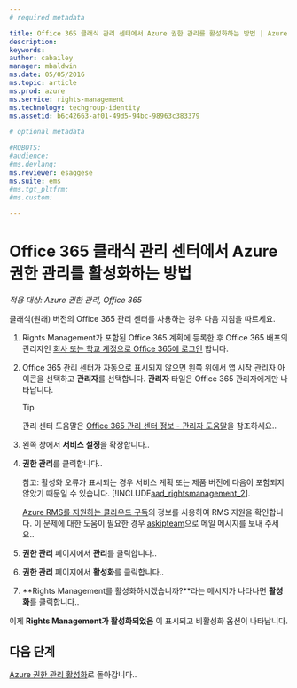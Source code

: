 ```yaml
---
# required metadata

title: Office 365 클래식 관리 센터에서 Azure 권한 관리를 활성화하는 방법 | Azure RMS
description:
keywords:
author: cabailey
manager: mbaldwin
ms.date: 05/05/2016
ms.topic: article
ms.prod: azure
ms.service: rights-management
ms.technology: techgroup-identity
ms.assetid: b6c42663-af01-49d5-94bc-98963c383379

# optional metadata

#ROBOTS:
#audience:
#ms.devlang:
ms.reviewer: esaggese
ms.suite: ems
#ms.tgt_pltfrm:
#ms.custom:

---
```


# Office 365 클래식 관리 센터에서 Azure 권한 관리를 활성화하는 방법

*적용 대상: Azure 권한 관리, Office 365*


클래식(원래) 버전의 Office 365 관리 센터를 사용하는 경우 다음 지침을 따르세요.

1. Rights Management가 포함된 Office 365 계획에 등록한 후 Office 365 배포의 관리자인 [회사 또는 학교 계정으로 Office 365에 로그인](https://portal.office.com/) 합니다.

2. Office 365 관리 센터가 자동으로 표시되지 않으면 왼쪽 위에서 앱 시작 관리자 아이콘을 선택하고 **관리자**를 선택합니다. **관리자** 타일은 Office 365 관리자에게만 나타납니다.

    > [!TIP]
    > 관리 센터 도움말은 [Office 365 관리 센터 정보 - 관리자 도움말](https://support.office.com/article/About-the-Office-365-admin-center-Admin-Help-58537702-d421-4d02-8141-e128e3703547)을 참조하세요..

3. 왼쪽 창에서 **서비스 설정**을 확장합니다..

4.  **권한 관리**를 클릭합니다..

    참고: 활성화 오류가 표시되는 경우 서비스 계획 또는 제품 버전에 다음이 포함되지 않았기 때문일 수 있습니다. [!INCLUDE[aad_rightsmanagement_2](../includes/aad_rightsmanagement_2_md.md)].

    [Azure RMS를 지원하는 클라우드 구독](../get-started/requirements-subscriptions.md)의 정보를 사용하여 RMS 지원을 확인합니다. 이 문제에 대한 도움이 필요한 경우 [askipteam](mailto:askipteam?subject=I%20cannot%20activate%20RMS)으로 메일 메시지를 보내 주세요..


5. **권한 관리** 페이지에서 **관리**를 클릭합니다..

6. **권한 관리** 페이지에서 **활성화**를 클릭합니다..

7. **Rights Management를 활성화하시겠습니까?**라는 메시지가 나타나면 **활성화**를 클릭합니다..

이제 **Rights Management가 활성화되었음** 이 표시되고 비활성화 옵션이 나타납니다.

## 다음 단계
[Azure 권한 관리 활성화](activate-service.md)로 돌아갑니다..

<!--HONumber=May16_HO1-->



